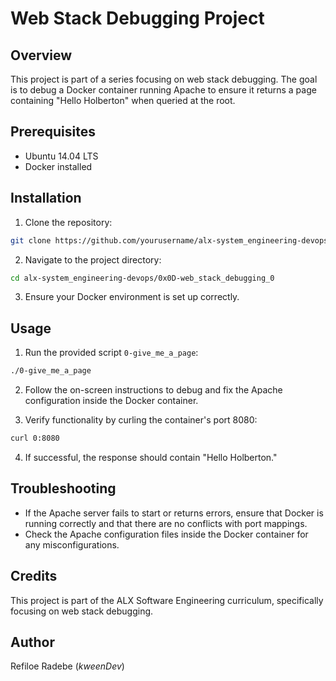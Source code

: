 # Web Stack Debugging Project

## Overview
This project is part of a series focusing on web stack debugging. The goal is to debug a Docker container running Apache to ensure it returns a page containing "Hello Holberton" when queried at the root.

## Prerequisites
- Ubuntu 14.04 LTS
- Docker installed

## Installation
1. Clone the repository:
```bash
git clone https://github.com/yourusername/alx-system_engineering-devops.git
```

2. Navigate to the project directory:
```bash
cd alx-system_engineering-devops/0x0D-web_stack_debugging_0
```

3. Ensure your Docker environment is set up correctly.

## Usage
1. Run the provided script `0-give_me_a_page`:
```bash
./0-give_me_a_page
```

2. Follow the on-screen instructions to debug and fix the Apache configuration inside the Docker container.

3. Verify functionality by curling the container's port 8080:
```bash
curl 0:8080
```

4. If successful, the response should contain "Hello Holberton."

## Troubleshooting
- If the Apache server fails to start or returns errors, ensure that Docker is running correctly and that there are no conflicts with port mappings.
- Check the Apache configuration files inside the Docker container for any misconfigurations.

## Credits
This project is part of the ALX Software Engineering curriculum, specifically focusing on web stack debugging.

## Author
Refiloe Radebe (_kweenDev_)
